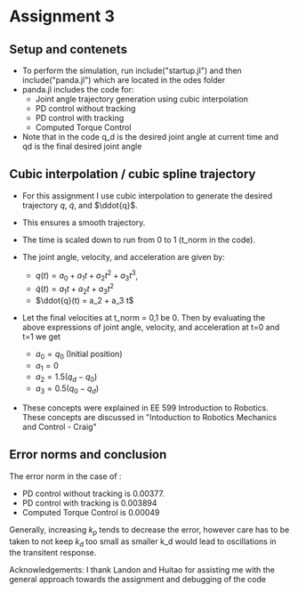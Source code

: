 # Assignment 3
## Setup and contenets
* To perform the simulation, run include("startup.jl") and then include("panda.jl") which are located in the odes folder
* panda.jl includes the code for:
    * Joint angle trajectory generation using cubic interpolation
    * PD control without tracking 
    * PD control with tracking 
    * Computed Torque Control
* Note that in the code q_d is the desired joint angle at current time and qd is the final desired joint angle
    
## Cubic interpolation / cubic spline trajectory
* For this assignment I use cubic interpolation to generate the desired trajectory $q$, $\dot{q}$, and $\ddot{q}$.
* This ensures a smooth trajectory. 
* The time is scaled down to run from 0 to 1 (t_norm in the code).
* The joint angle, velocity, and acceleration are given by:
   * $q(t) = a_0 + a_1 t + a_2 t^2 + a_3 t^3$,
   * $\dot{q}(t) = a_1 t + a_2 t + a_3 t^2$
   * $\ddot{q}(t) = a_2 + a_3 t$
* Let the final velocities at t_norm = 0,1 be 0. Then by evaluating the above expressions of  joint angle, velocity, and acceleration at t=0 and t=1 we get
   * $a_0 = q_0$ (Initial position)
   * $a_1=0$
   * $a_2=1.5(q_d-q_0)$
   * $a_3=0.5(q_0-q_d)$

* These concepts were explained in EE 599 Introduction to Robotics. These concepts are discussed in "Intoduction to Robotics Mechanics and Control - Craig"

## Error norms and conclusion
The error norm in the case of :
* PD control without tracking is 0.00377.
* PD control with tracking is 0.003894
* Computed Torque Control is 0.00049

Generally, increasing $k_p$ tends to decrease the error, however care has to be taken to not keep $k_d$ too small as smaller k_d would lead to oscillations in the transitent response.

Acknowledgements:  I thank Landon and Huitao for assisting me with the general approach towards the assignment and debugging of the code
